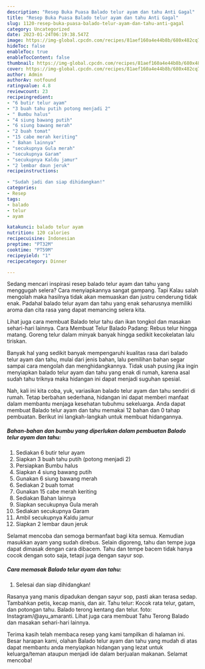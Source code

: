 ```yaml
---
description: "Resep Buka Puasa Balado telur ayam dan tahu Anti Gagal"
title: "Resep Buka Puasa Balado telur ayam dan tahu Anti Gagal"
slug: 1120-resep-buka-puasa-balado-telur-ayam-dan-tahu-anti-gagal
category: Uncategorized
date: 2023-01-24T06:19:38.547Z
image: https://img-global.cpcdn.com/recipes/81aef160a4e44b8b/680x482cq70/balado-telur-ayam-dan-tahu-foto-resep-utama.jpg
hideToc: false
enableToc: true
enableTocContent: false
thumbnail: https://img-global.cpcdn.com/recipes/81aef160a4e44b8b/680x482cq70/balado-telur-ayam-dan-tahu-foto-resep-utama.jpg
cover: https://img-global.cpcdn.com/recipes/81aef160a4e44b8b/680x482cq70/balado-telur-ayam-dan-tahu-foto-resep-utama.jpg
author: Admin
authorAv: notfound
ratingvalue: 4.8
reviewcount: 23
recipeingredient:
- "6 butir telur ayam"
- "3 buah tahu putih potong menjadi 2"
- " Bumbu halus"
- "4 siung bawang putih"
- "6 siung bawang merah"
- "2 buah tomat"
- "15 cabe merah keriting"
- " Bahan lainnya"
- "secukupnya Gula merah"
- "secukupnya Garam"
- "secukupnya Kaldu jamur"
- "2 lembar daun jeruk"
recipeinstructions:

- "Sudah jadi dan siap dihidangkan!"
categories:
- Resep
tags:
- balado
- telur
- ayam

katakunci: balado telur ayam 
nutrition: 120 calories
recipecuisine: Indonesian
preptime: "PT32M"
cooktime: "PT59M"
recipeyield: "1"
recipecategory: Dinner

---
```



Sedang mencari inspirasi resep balado telur ayam dan tahu yang menggugah selera? Cara menyiapkannya sangat gampang. Tapi Kalau salah mengolah maka hasilnya tidak akan memuaskan dan justru cenderung tidak enak. Padahal balado telur ayam dan tahu yang enak seharusnya memiliki aroma dan cita rasa yang dapat memancing selera kita.


Lihat juga cara membuat Balado telur tahu dan ikan tongkol dan masakan sehari-hari lainnya. Cara Membuat Telur Balado Padang: Rebus telur hingga matang. Goreng telur dalam minyak banyak hingga sedikit kecokelatan lalu tiriskan.

Banyak hal yang sedikit banyak mempengaruhi kualitas rasa dari balado telur ayam dan tahu, mulai dari jenis bahan, lalu pemilihan bahan segar sampai cara mengolah dan menghidangkannya. Tidak usah pusing jika ingin menyiapkan balado telur ayam dan tahu yang enak di rumah, karena asal sudah tahu triknya maka hidangan ini dapat menjadi suguhan spesial.


Nah, kali ini kita coba, yuk, variasikan balado telur ayam dan tahu sendiri di rumah. Tetap berbahan sederhana, hidangan ini dapat memberi manfaat dalam membantu menjaga kesehatan tubuhmu sekeluarga. Anda dapat membuat Balado telur ayam dan tahu memakai 12 bahan dan 0 tahap pembuatan. Berikut ini langkah-langkah untuk membuat hidangannya.

<!--inarticleads1-->

##### Bahan-bahan dan bumbu yang diperlukan dalam pembuatan Balado telur ayam dan tahu:

1. Sediakan 6 butir telur ayam
1. Siapkan 3 buah tahu putih (potong menjadi 2)
1. Persiapkan  Bumbu halus
1. Siapkan 4 siung bawang putih
1. Gunakan 6 siung bawang merah
1. Sediakan 2 buah tomat
1. Gunakan 15 cabe merah keriting
1. Sediakan  Bahan lainnya
1. Siapkan secukupnya Gula merah
1. Sediakan secukupnya Garam
1. Ambil secukupnya Kaldu jamur
1. Siapkan 2 lembar daun jeruk


Selamat mencoba dan semoga bermanfaat bagi kita semua. Kemudian masukkan ayam yang sudah direbus. Selain digoreng, tahu dan tempe juga dapat dimasak dengan cara dibacem. Tahu dan tempe bacem tidak hanya cocok dengan soto saja, tetapi juga dengan sayur sop. 

<!--inarticleads2-->

##### Cara memasak Balado telur ayam dan tahu:


1. Selesai dan siap dihidangkan!

Rasanya yang manis dipadukan dengan sayur sop, pasti akan terasa sedap. Tambahkan petis, kecap manis, dan air. Tahu telur: Kocok rata telur, gatam, dan potongan tahu. Balado terong kentang dan telur. foto: Instagram/@ayu_amaranti. Lihat juga cara membuat Tahu Terong Balado dan masakan sehari-hari lainnya. 

Terima kasih telah membaca resep yang kami tampilkan di halaman ini. Besar harapan kami, olahan Balado telur ayam dan tahu yang mudah di atas dapat membantu anda menyiapkan hidangan yang lezat untuk keluarga/teman ataupun menjadi ide dalam berjualan makanan. Selamat mencoba!
